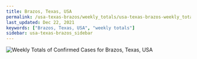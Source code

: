 ```yaml
---
title: Brazos, Texas, USA
permalink: /usa-texas-brazos/weekly_totals/usa-texas-brazos-weekly_totals.html
last_updated: Dec 22, 2021
keywords: ["Brazos, Texas, USA", "weekly totals"]
sidebar: usa-texas-brazos_sidebar
---
```


![Weekly Totals of Confirmed Cases for Brazos, Texas, USA](/covid_tracker/images/graphs/usa-texas-brazos-weekly_totals_graph.png)
